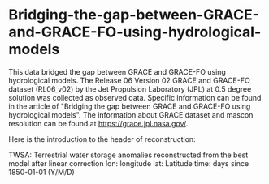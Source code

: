 # Bridging-the-gap-between-GRACE-and-GRACE-FO-using-hydrological-models

This data bridged the gap between GRACE and GRACE-FO using hydrological models. The Release 06 Version 02 GRACE and GRACE-FO dataset (RL06_v02) by the Jet Propulsion Laboratory (JPL) at 0.5 degree solution was collected as observed data. Specific information can be found in the article of "Bridging the gap between GRACE and GRACE-FO using hydrological models". The information about GRACE dataset and mascon resolution can be found at https://grace.jpl.nasa.gov/.


Here is the introduction to the header of reconstruction:

TWSA: Terrestrial water storage anomalies reconstructed from the best model after linear correction
lon: longitude
lat: Latitude
time: days since 1850-01-01 (Y/M/D)
